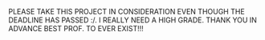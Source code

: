 PLEASE TAKE THIS PROJECT IN CONSIDERATION EVEN THOUGH THE DEADLINE HAS PASSED :/. I REALLY NEED A HIGH GRADE.
THANK YOU IN ADVANCE BEST PROF. TO EVER EXIST!!!